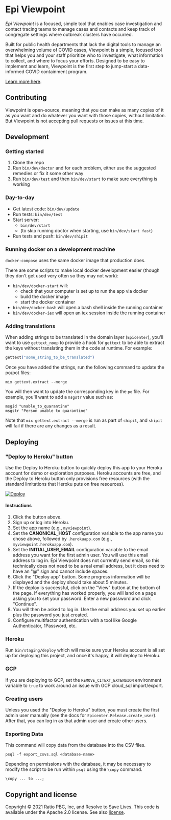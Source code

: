 # Epi Viewpoint

_Epi Viewpoint_ is a focused, simple tool that enables case investigation and contact tracing 
teams to manage cases and contacts and keep track of congregate settings where outbreak clusters 
have occurred.

Built for public health departments that lack the digital tools to manage an overwhelming 
volume of COVID cases, Viewpoint is a simple, focused tool that helps you and your staff 
prioritize who to investigate, what information to collect, and where to focus your efforts. 
Designed to be easy to implement and learn, Viewpoint is the first step to jump-start a 
data-informed COVID containment program.

[Learn more here](https://preventepidemics.org/covid19/us-response/digital-products/epi-viewpoint/).


## Contributing

Viewpoint is open-source, meaning that you can make as many copies of it as you want and do 
whatever you want with those copies, without limitation. But Viewpoint is not accepting 
pull requests or issues at this time.


## Development

### Getting started

1. Clone the repo
2. Run `bin/dev/doctor` and for each problem, either use the suggested remedies or fix it some other way
3. Run `bin/dev/test` and then `bin/dev/start` to make sure everything is working

### Day-to-day

* Get latest code: `bin/dev/update`
* Run tests: `bin/dev/test`
* Start server:
  * `bin/dev/start`
  * (to skip running doctor when starting, use `bin/dev/start fast`)
* Run tests and push: `bin/dev/shipit`

### Running docker on a development machine 

`docker-compose` uses the same docker image that production does.

There are some scripts to make local docker development easier (though they don't get used very often so they may not work):

* `bin/dev/docker-start` will:
  * check that your computer is set up to run the app via docker
  * build the docker image
  * start the docker container
* `bin/dev/docker-bash` will open a bash shell inside the running container
* `bin/dev/docker-iex` will open an iex session inside the running container

### Adding translations

When adding strings to be translated in the domain layer (`Epicenter`), you'll want to use `gettext_noop` to provide a 
hook for `gettext` to be able to extract the keys without translating them in the code at runtime. For example:

```elixir
gettext("some_string_to_be_translated")
```

Once you have added the strings, run the following command to update the po/pot files:

```shell
mix gettext.extract --merge
```

You will then want to update the corresponding key in the `po` file. For example, you'll want to add a `msgstr` value such as:

```gettext
msgid "unable_to_quarantine"
msgstr "Person unable to quarantine"
```

Note that `mix gettext.extract --merge` is run as part of `shipit`, and `shipit` will fail if there are any changes as a result. 


## Deploying

### "Deploy to Heroku" button

Use the Deploy to Heroku button to quickly deploy this app to your Heroku account for demo or exploration purposes.
Heroku accounts are free, and the Deploy to Heroku button only provisions free resources (with the standard limitations
that Heroku puts on free resources).

<a href="https://heroku.com/deploy?template=https://github.com/geometricservices/epi-viewpoint">
  <img src="https://www.herokucdn.com/deploy/button.svg" alt="Deploy">
</a>

#### Instructions

1. Click the button above.
1. Sign up or log into Heroku.
1. Set the app name (e.g., `myviewpoint`).
1. Set the **CANONICAL_HOST** configuration variable to the app name you chose above, 
   followed by `.herokuapp.com` (e.g., `myviewpoint.herokuapp.com`).
1. Set the **INITIAL_USER_EMAIL** configuration variable to the email address you want for the first admin user.
   You will use this email address to log in. 
   Epi Viewpoint does not currently send email, so this technically does not need to be a real email address,
   but it does need to have an "@" sign and cannot include spaces.
1. Click the "Deploy app" button. Some progress information will be displayed and the deploy should take about 5 minutes.
1. If the deploy is successful, click on the "View" button at the bottom of the page. 
   If everything has worked properly, you will land on a page asking you to set your password. 
   Enter a new password and click "Continue".
1. You will then be asked to log in. Use the email address you set up earlier plus the password you just created.
1. Configure multifactor authentication with a tool like Google Authenticator, 1Password, etc. 

### Heroku

Run `bin/staging/deploy` which will make sure your Heroku account is all set up for deploying this project, and once
it's happy, it will deploy to Heroku.

### GCP

If you are deploying to GCP, set the `REMOVE_CITEXT_EXTENSION` environment variable to `true` to work around an issue with
GCP cloud_sql import/export.

### Creating users

Unless you used the "Deploy to Heroku" button, you must create the first admin user manually (see the docs 
for `Epicenter.Release.create_user`). After that, you can log in as that admin user and create other users.

### Exporting Data

This command will copy data from the database into the CSV files.

```
psql -f export_csvs.sql <database-name>
```

Depending on permissions with the database, it may be necessary to modify the script to be run within `psql` using the
`\copy` command.

```
\copy ... to ...;
```

## Copyright and license

Copyright © 2021 Ratio PBC, Inc, and Resolve to Save Lives. This code is available under the Apache 2.0 license.
See also [license](LICENSE.txt).
